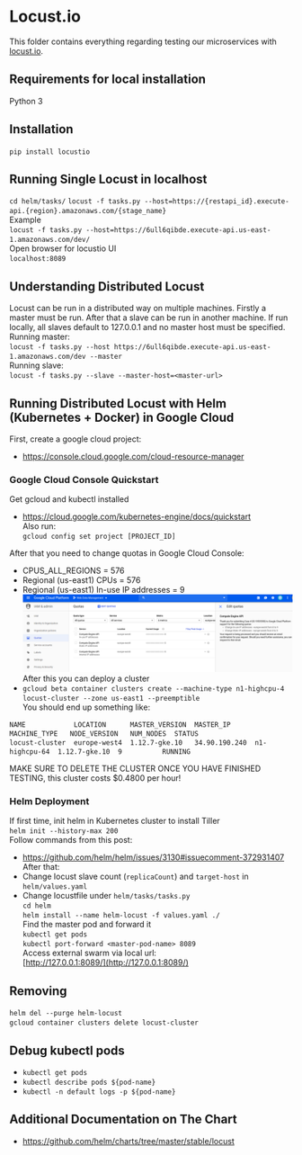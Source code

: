 # Locust.io
This folder contains everything regarding testing our microservices with [locust.io](https://locust.io/).

## Requirements for local installation
Python 3

## Installation
`pip install locustio`

## Running Single Locust in localhost
`cd helm/tasks/`
`locust -f tasks.py --host=https://{restapi_id}.execute-api.{region}.amazonaws.com/{stage_name}`   
Example  
`locust -f tasks.py --host=https://6ull6qibde.execute-api.us-east-1.amazonaws.com/dev/`  
Open browser for locustio UI  
`localhost:8089`

## Understanding Distributed Locust
Locust can be run in a distributed way on multiple machines. Firstly a master must be run.
After that a slave can be run in another machine. If run locally, all slaves default to 127.0.0.1
and no master host must be specified.  
Running master:  
`locust -f tasks.py --host https://6ull6qibde.execute-api.us-east-1.amazonaws.com/dev --master`  
Running slave:  
`locust -f tasks.py --slave --master-host=<master-url>`  


## Running Distributed Locust with Helm (Kubernetes + Docker) in Google Cloud  
First, create a google cloud project:
* https://console.cloud.google.com/cloud-resource-manager  
### Google Cloud Console Quickstart
Get gcloud and kubectl installed
* https://cloud.google.com/kubernetes-engine/docs/quickstart  
Also run:  
`gcloud config set project [PROJECT_ID]`

After that you need to change quotas in Google Cloud Console:   
* CPUS_ALL_REGIONS = 576
* Regional (us-east1) CPUs = 576
* Regional (us-east1) In-use IP addresses = 9
![Change quotas in Google Cloud Console](readme-images/change-quotas.png)  
After this you can deploy a cluster  
* `gcloud beta container clusters create --machine-type n1-highcpu-4 locust-cluster --zone us-east1 --preemptible`  
You should end up something like:
```
NAME            LOCATION      MASTER_VERSION  MASTER_IP      MACHINE_TYPE   NODE_VERSION   NUM_NODES  STATUS
locust-cluster  europe-west4  1.12.7-gke.10   34.90.190.240  n1-highcpu-64  1.12.7-gke.10  9          RUNNING
```  
MAKE SURE TO DELETE THE CLUSTER ONCE YOU HAVE FINISHED TESTING, this cluster costs $0.4800 per hour!  
### Helm Deployment
If first time, init helm in Kubernetes cluster to install Tiller  
`helm init --history-max 200`  
Follow commands from this post:  
* https://github.com/helm/helm/issues/3130#issuecomment-372931407  
After that:  
* Change locust slave count (`replicaCount`) and `target-host` in `helm/values.yaml`  
* Change locustfile under `helm/tasks/tasks.py`  
`cd helm`  
`helm install --name helm-locust -f values.yaml ./`  
Find the master pod and forward it  
`kubectl get pods`  
`kubectl port-forward <master-pod-name> 8089`    
Access external swarm via local url:  
[http://127.0.0.1:8089/](http://127.0.0.1:8089/)

## Removing 
`helm del --purge helm-locust`  
`gcloud container clusters delete locust-cluster`

## Debug kubectl pods
* `kubectl get pods`
* `kubectl describe pods ${pod-name}`
* `kubectl -n default logs -p ${pod-name}`

## Additional Documentation on The Chart  
* https://github.com/helm/charts/tree/master/stable/locust

<!--
## Docker
From the locustio directory, build a docker image via:
```docker build -t locust:locust_container .```  
You can then verify that the docker file has been built successfully by running:  
```
docker run -it \  
       -e TARGET_HOST=http://<insert_target_host> \
       -e LOCUST_TASK=locust/locustfile.py \
       -p 8089:8089 locust:locust_container
```  
Example:  
* `sudo docker run -it -e TARGET_HOST=https://6ull6qibde.execute-api.us-east-1.amazonaws.com/dev -e LOCUST_TASK=/locust/locustfile.py -p 8089:8089 locust:locust_container`
# GCE deployment
Next, assuming you have kubernetes and gcloud installed, you can push the docker image to google via:
`gcloud components install docker-credential-gcr`
`gcloud docker -- build -t  gcr.io/${project-id}/${docker_image_name}:${tag}  --file=Dockerfile  . && gcloud docker -- push gcr.io/${project-id}/${docker_image_name}:${tag}`  
Example  
```
gcloud docker -- build -t  gcr.io/web-data-management-242011/locust:locust_container  --file=Dockerfile  . && gcloud docker -- push gcr.io/web-data-management-242011/locust:locust_container
```  
(Handy [YouTube video](https://www.youtube.com/watch?v=pn0cPqUusRE&feature=youtu.be))
-->